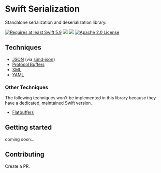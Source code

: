 # Swift Serialization

Standalone serialization and deserialization library.

<a href="https://swift.org"><img src="https://img.shields.io/badge/Swift-5.9+-F05138?style=&logo=swift" alt="Requires at least Swift 5.9"></a> <img src="https://img.shields.io/badge/Platforms-Any-gold"> <a href="https://discord.com/invite/VyuFQUpcUz"><img src="https://img.shields.io/badge/Chat-Discord-7289DA?style=&logo=discord"></a> <a href="https://github.com/RandomHashTags/destiny/blob/main/LICENSE"><img src="https://img.shields.io/badge/License-Apache_2.0-blue" alt="Apache 2.0 License"></a>

## Techniques

- [JSON](https://en.wikipedia.org/wiki/JSON) (via [simd-json](https://github.com/simdjson/simdjson))
- [Protocol Buffers](https://protobuf.dev/)
- [XML](https://en.wikipedia.org/wiki/XML)
- [YAML](https://yaml.org)

### Other Techniques

The following techniques won't be implemented in this library because they have a dedicated, maintained Swift version.

- [Flatbuffers](https://github.com/google/flatbuffers)

## Getting started

coming soon...

## Contributing

Create a PR.